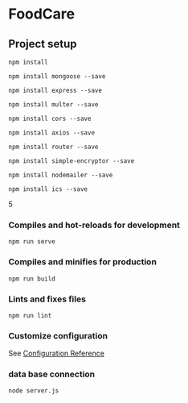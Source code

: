 # FoodCare

## Project setup
```
npm install

npm install mongoose --save

npm install express --save

npm install multer --save

npm install cors --save

npm install axios --save

npm install router --save

npm install simple-encryptor --save

npm install nodemailer --save

npm install ics --save
```
5
### Compiles and hot-reloads for development
```
npm run serve
```

### Compiles and minifies for production
```
npm run build
```

### Lints and fixes files
```
npm run lint
```

### Customize configuration
See [Configuration Reference](https://cli.vuejs.org/config/)

### data base connection
```
node server.js
```



